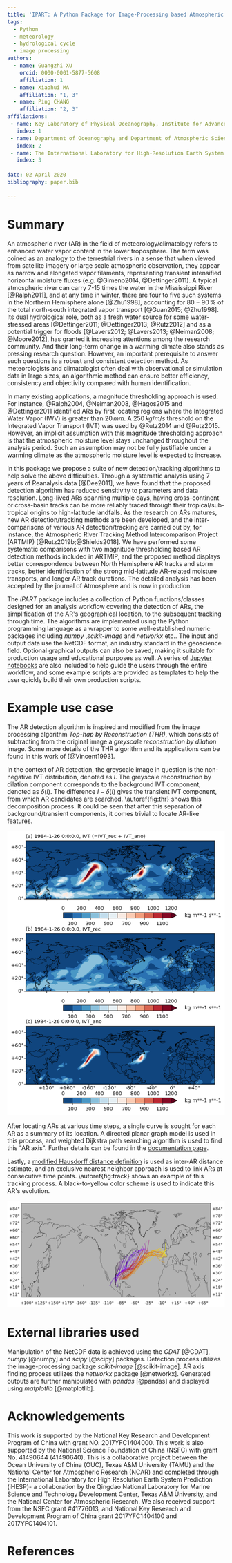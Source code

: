 ```yaml
---
title: 'IPART: A Python Package for Image-Processing based Atmospheric River Tracking'
tags:
  - Python
  - meteorology
  - hydrological cycle
  - image processing
authors:
  - name: Guangzhi XU
    orcid: 0000-0001-5877-5608
    affiliation: 1
  - name: Xiaohui MA
    affiliation: "1, 3"
  - name: Ping CHANG
    affiliation: "2, 3"
affiliations:
 - name: Key Laboratory of Physical Oceanography, Institute for Advanced Ocean Studies, Ocean University of China and Qingdao National Laboratory for Marine Science and Technology, Qingdao, China
   index: 1
 - name: Department of Oceanography and Department of Atmospheric Sciences, Texas A&M University, College Station, Texas, USA
   index: 2
 - name: The International Laboratory for High-Resolution Earth System Prediction, Texas A&M University, College Station, Texas, USA
   index: 3

date: 02 April 2020
bibliography: paper.bib

---
```


# Summary

An atmospheric river (AR) in the field of meteorology/climatology
refers to enhanced water vapor content in the lower troposphere.  The
term was coined as an analogy to the terrestrial rivers in a sense
that when viewed from satellite imagery or large scale atmospheric
observation, they appear as narrow and elongated vapor filaments,
representing transient intensified horizontal moisture fluxes
(e.g. @Gimeno2014, @Dettinger2011). A typical atmospheric river
can carry 7-15 times the water in the Mississippi River
[@Ralph2011], and at any time in winter, there are four to five such
systems in the Northern Hemisphere alone [@Zhu1998], accounting for
$80-90 \,\%$ of the total north-south integrated vapor transport
[@Guan2015; @Zhu1998].  Its dual hydrological role, both as a fresh
water source for some water-stressed areas [@Dettinger2011;
@Dettinger2013; @Rutz2012] and as a potential trigger for floods
[@Lavers2012; @Lavers2013; @Neiman2008; @Moore2012], has granted it
increasing attentions among the research community.  And their
long-term change in a warming climate also stands as pressing research
question. However, an important prerequisite to answer such questions
is a robust and consistent detection method. As meteorologists and
climatologist often deal with observational or simulation data in
large sizes, an algorithmic method can ensure better efficiency,
consistency and objectivity compared with human
identification.

In many existing applications, a magnitude thresholding approach is used. For
instance, @Ralph2004, @Neiman2008, @Hagos2015 and @Dettinger2011 identified ARs
by first locating regions where the Integrated Water Vapor (IWV) is greater
than $20\, mm$.  A $250 \, kg/m/s$ threshold on the Integrated Vapor Transport
(IVT) was used by @Rutz2014 and @Rutz2015.  However, an implicit assumption
with this magnitude thresholding approach is that the atmospheric moisture
level stays unchanged throughout the analysis period.  Such an assumption may
not be fully justifiable under a warming climate as the atmospheric moisture
level is expected to increase.

In this package we propose a suite of new detection/tracking algorithms to help
solve the above difficulties.  Through a systematic analysis using 7 years of
Reanalysis data [@Dee2011], we have found that the proposed detection algorithm
has reduced sensitivity to parameters and data resolution.  Long-lived ARs
spanning multiple days, having cross-continent or cross-basin tracks can be
more reliably traced through their tropical/sub-tropical origins to
high-latitude landfalls. As the research on ARs matures, new AR
detection/tracking methods are been developed, and the inter-comparisons of
various AR detection/tracking are carried out by, for instance, the Atmospheric
River Tracking Method Intercomparison Project (ARTMIP) [@Rutz2019b;@Shields2018].
We have performed some systematic comparisons with two magnitude thresholding based AR detection methods included in ARTMIP, and the proposed method displays
better correspondence between North Hemisphere AR tracks and
storm tracks, better identification of the strong mid-latitude
AR-related moisture transports, and longer AR track durations. The detailed
analysis has been accepted by the journal of Atmosphere and is now in
production.

The *IPART* package includes a collection of Python functions/classes designed
for an analysis workflow covering the detection of ARs, the simplification of
the AR's geographical location, to the subsequent tracking through time.  The
algorithms are implemented using the Python programming language as a wrapper
to some well-established numeric packages including *numpy* ,*scikit-image* and
*networkx* etc..  The input and output data use the NetCDF format, an industry
standard in the geoscience field. Optional graphical outputs can also be saved,
making it suitable for production usage and educational purposes as well.  A
series of [Jupyter notebooks](https://github.com/ihesp/IPART/tree/master/notebooks) are also
included to help guide the users through the entire workflow, and some example
scripts are provided as templates to help the user quickly build their own
production scripts.


# Example use case

The AR detection algorithm is inspired and modified from the image
processing algorithm *Top-hap by Reconstruction (THR)*, which consists
of subtracting from the original image a *greyscale reconstruction by
dilation* image.  Some more details of the THR algorithm and its
applications can be found in this work of [@Vincent1993].

In the context of AR detection, the greyscale image in question is the
non-negative IVT distribution, denoted as $I$.  The greyscale
reconstruction by dilation component corresponds to the background IVT
component, denoted as $\delta(I)$.  The difference $I - \delta(I)$
gives the transient IVT component, from which AR candidates are
searched. \autoref{fig:thr} shows this decomposition process.  It
could be seen that after this separation of background/transient components,
it comes trivial to locate AR-like features.

![(a) The IVT field in kg/m/s at 1984-01-26 00:00 UTC over the North Hemisphere. (b) the IVT reconstruction field ($\delta(I)$) at the same time point. (c) the IVT anomaly field ($I-\delta(I)$) from the THR process at the same time point.\label{fig:thr}](fig3.png)

After locating ARs at various time steps, a single curve is sought for
each AR as a summary of its location. A directed planar graph model
is used in this process, and weighted Dijkstra path searching
algorithm is used to find this "AR axis". Further details can be found
in the [documentation page](https://ar-tracker.readthedocs.io/en/latest/Find-AR-axis.html).


Lastly, a [modified Hausdorff distance definition](https://ar-tracker.readthedocs.io/en/latest/Track-ARs.html) is used as inter-AR
distance estimate, and an exclusive nearest neighbor approach is used to link
ARs at consecutive time points. \autoref{fig:track} shows an
example of this tracking process. A black-to-yellow color scheme is used to
indicate this AR's evolution.

![Locations of a track labelled "198424" found in year 1984. Black to yellow color scheme indicates the evolution.\label{fig:track}](ar_track_198424.png)


# External libraries used

Manipulation of the NetCDF data is achieved using the *CDAT* [@CDAT],
*numpy* [@numpy] and *scipy* [@scipy] packages.
Detection process utilizes the image-processing package *scikit-image* [@scikit-image].
AR axis finding process utilizes the *networkx* package [@networkx].
Generated outputs are further manipulated with *pandas* [@pandas] and
displayed using *matplotlib* [@matplotlib].


# Acknowledgements

This work is supported by the National Key Research and Development Program of
China with grant NO. 2017YFC1404000.
This work is also supported by the National Science Foundation of China (NSFC) with
grant No. 41490644 (41490640). This is a collaborative project between the
Ocean University of China (OUC), Texas A\&M University (TAMU) and the National
Center for Atmospheric Research (NCAR) and completed through the International
Laboratory for High Resolution Earth System Prediction (iHESP)- a collaboration
by the Qingdao National Laboratory for Marine Science and Technology
Development Center, Texas A&M University, and the National Center for
Atmospheric Research.  We also received support from the
NSFC grant \#41776013, and National Key Research and Development Program
of China grant 2017YFC1404100 and 2017YFC1404101.

# References
